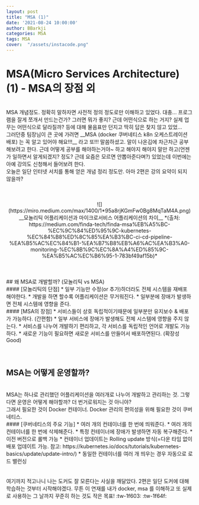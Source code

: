 ```yaml
---
layout: post
title: "MSA (1)"
date: '2021-08-24 10:00:00'
author: BBarkji
categories: MSA
tags: MSA
cover:  "/assets/instacode.png"
---
```




MSA(Micro Services Architecture) (1)  - MSA의 장점 외
==============
<br>
MSA 개념정도. 정확히 말하자면 사전적 정의 정도로만 이해하고 있었다. 대충... 프로그램을 잘게 쪼개서 만드는건가? 그러면 뭐가 좋지? 근데 어떤식으로 하는 거지? 실제 업무는 어떤식으로 달라질까? 등에 대해 물음표만 던지고 딱히 답은 찾지 않고 있었...   
<br>
그러던중 팀장님이 큰 곳에 가려면 __MSA (docker 쿠버네티스 k8n 오케스트레이션 배포) 는 꼭 알고 있어야 해요!!!__ 라고 또!!! 말씀하셨고. 말이 나온김에 차근차근 공부해보려고 한다. 근데 어떻게 공부를 해야하는거야~ 하고 해야지 해야지 말만 하고(언젠가 일하면서 알게되겠지? 정도? 근데 요즘은 모르면 안뽑아준다며?) 있었는데 이번에는 아예 강의도 신청해서 들어보려 한다.  
<br>
오늘은 일단 인터넷 서치를 통해 얻은 개념 정리 정도만. 아마 2편은 강의 요약이 되지 않을까?   
<br>
<br>
<br>
<br>

<center>
  ![](https://miro.medium.com/max/1400/1*95a8rjKGmFw0Bg8MqTaM4A.png)
__모놀리틱 어플리케이션과 마이크로서비스 어플리케이션의 차이__ 
*(출처: https://medium.com/finda-tech/finda-msa%EB%A5%BC-%EC%9C%84%ED%95%9C-kubernetes-%EC%84%B8%ED%8C%85%EA%B3%BC-ci-cd-pipeline-%EA%B5%AC%EC%84%B1-%EA%B7%B8%EB%A6%AC%EA%B3%A0-monitoring-%EC%8B%9C%EC%8A%A4%ED%85%9C-%EA%B5%AC%EC%B6%95-1-783bf49af15b)*
</center>

<br>
<br>
<br>
## 왜 MSA로 개발할까? (모놀리틱  vs MSA)
<br>
#### [모놀리틱의 단점]
 * 일부 기능만 수정(or 추가)하더라도 전체 시스템을 재배포 해야한다.
 * 개발을 하면 할수록 어플리케이션은 무거워진다.
 * 일부분에 장애가 발생하면 전체 시스템에 영향을 준다.  
 
<br>
#### [MSA의 장점]
 * 서비스들이 상호 독립적이기때문에 일부분만 유지보수 & 배포가 가능하다. (간편함)
 * 일부 서비스에 장애가 발생해도 전체 시스템에 영향을 주지 않는다.
 * 서비스를 나누어 개발하기 편리하고, 각 서비스를 독립적인 언어로 개발도 가능하다.
 * 새로운 기능이 필요하면 새로운 서비스를 만들어서 배포하면된다. (확장성 Good)  
  
  
 <br>
 <br>
 <br>
 
## MSA는 어떻게 운영할까?
<br>
MSA는 하나로 관리했던 어플리케이션을 여러개로 나누어 개발하고 관리하는 것. 그렇다면 운영은 어떻게 해야할까? 더 번거로워지는 것 아니야?  
<br>
그래서 필요한 것이 Docker 컨테이너. Docker 관리의 편의성을 위해 필요한 것이 쿠버네티스.
<br>
#### [쿠버네티스의 주요 기능]  
 * 여러 개의 컨테이너를 한 번에 띄워준다. 
 * 여러 개의 컨테이너를 한 번에 삭제해준다.
 * 특정 컨테이너에 장애가 발생하면 자동 복구해준다.
 * 이전 버전으로 롤백 가능
 * 컨테이너 업데이트는 Rolling update 방식(=다운 타임 없이 배포 업데이트 가능. 참고: https://kubernetes.io/docs/tutorials/kubernetes-basics/update/update-intro/) 
 * 동일한 컨테이너를 여러 개 띄우는 경우 자동으로 로드 밸런싱  
 
<br>
<br>
<br>
여기까지 적고나니 나는 도커도 잘 모른다는 사실을 깨달았다. 2편은 일단 도커에 대해 학습하는 것부터 시작해야겠다. 무튼 이 연재를 내가 docker, msa 를 이해하고 또 실제로 사용하는 그 날까지 꾸준히 하는 것도 작은 목표! :tw-1f603: :tw-1f64f:



